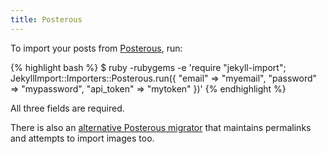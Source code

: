 ```yaml
---
title: Posterous
---
```


To import your posts from [Posterous](http://movabletype.org), run:

{% highlight bash %}
$ ruby -rubygems -e 'require "jekyll-import";
    JekyllImport::Importers::Posterous.run({
      "email"     => "myemail",
      "password"  => "mypassword",
      "api_token" => "mytoken"
    })'
{% endhighlight %}

All three fields are required.

There is also an [alternative Posterous
migrator](https://github.com/pepijndevos/jekyll/blob/patch-1/lib/jekyll/migrators/posterous.rb)
that maintains permalinks and attempts to import images too.
